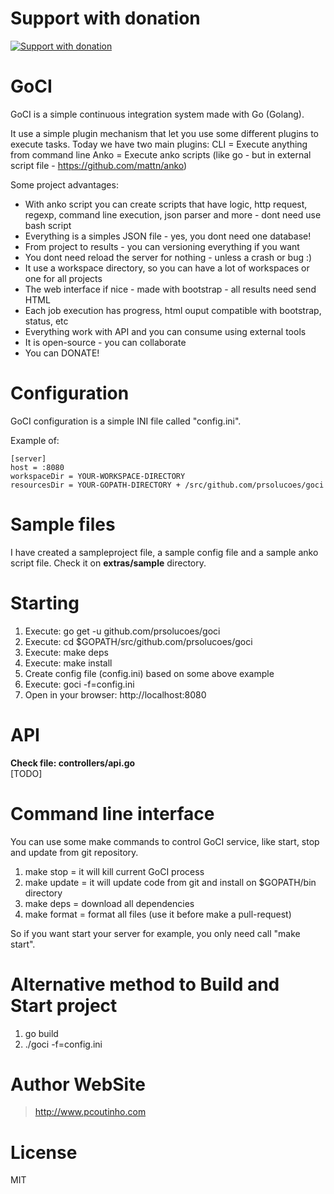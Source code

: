 # Support with donation
[![Support with donation](http://donation.pcoutinho.com/images/donate-button.png)](http://donation.pcoutinho.com/)

# GoCI

GoCI is a simple continuous integration system made with Go (Golang).

It use a simple plugin mechanism that let you use some different plugins to execute tasks. Today we have two main plugins:
CLI = Execute anything from command line
Anko = Execute anko scripts (like go - but in external script file - https://github.com/mattn/anko)

Some project advantages:
- With anko script you can create scripts that have logic, http request, regexp, command line execution, json parser and more - dont need use bash script
- Everything is a simples JSON file - yes, you dont need one database!
- From project to results - you can versioning everything if you want
- You dont need reload the server for nothing - unless a crash or bug :)
- It use a workspace directory, so you can have a lot of workspaces or one for all projects
- The web interface if nice - made with bootstrap - all results need send HTML
- Each job execution has progress, html ouput compatible with bootstrap, status, etc
- Everything work with API and you can consume using external tools
- It is open-source - you can collaborate
- You can DONATE!

# Configuration

GoCI configuration is a simple INI file called "config.ini".

Example of:

```
[server]
host = :8080
workspaceDir = YOUR-WORKSPACE-DIRECTORY
resourcesDir = YOUR-GOPATH-DIRECTORY + /src/github.com/prsolucoes/goci
```

# Sample files

I have created a sampleproject file, a sample config file and a sample anko script file. Check it on **extras/sample** directory.

# Starting

1. Execute: go get -u github.com/prsolucoes/goci  
2. Execute: cd $GOPATH/src/github.com/prsolucoes/goci  
3. Execute: make deps  
4. Execute: make install  
5. Create config file (config.ini) based on some above example  
6. Execute: goci -f=config.ini
7. Open in your browser: http://localhost:8080  

# API

**Check file: controllers/api.go**  
[TODO]  

# Command line interface

You can use some make commands to control GoCI service, like start, stop and update from git repository.

1. make stop   = it will kill current GoCI process
2. make update = it will update code from git and install on $GOPATH/bin directory
3. make deps   = download all dependencies
4. make format = format all files (use it before make a pull-request)

So if you want start your server for example, you only need call "make start".

# Alternative method to Build and Start project

1. go build
2. ./goci -f=config.ini

# Author WebSite

> http://www.pcoutinho.com

# License

MIT
